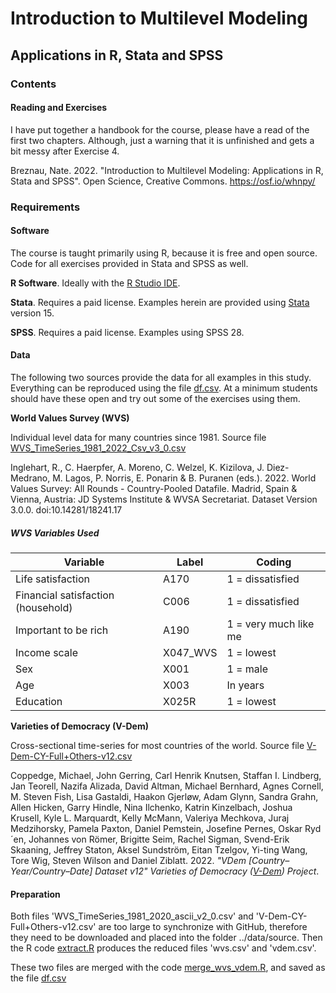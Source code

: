# Introduction to Multilevel Modeling
## Applications in R, Stata and SPSS

### Contents

#### Reading and Exercises

I have put together a handbook for the course, please have a read of the first two chapters. Although, just a warning that it is unfinished and gets a bit messy after Exercise 4.

Breznau, Nate. 2022. "Introduction to Multilevel Modeling: Applications in R, Stata and SPSS". Open Science, Creative Commons. https://osf.io/whnpy/


### Requirements

#### Software

The course is taught primarily using R, because it is free and open source. Code for all exercises provided in Stata and SPSS as well.

**R Software**. Ideally with the [R Studio IDE](https://www.rstudio.com/). 

**Stata**. Requires a paid license. Examples herein are provided using [Stata](https://www.stata.com/) version 15. 

**SPSS**. Requires a paid license. Examples using SPSS 28.

#### Data

The following two sources provide the data for all examples in this study. Everything can be reproduced using the file [df.csv](../data/df.csv). At a minimum students should have these open and try out some of the exercises using them. 

**World Values Survey (WVS)**

Individual level data for many countries since 1981. Source file [WVS_TimeSeries_1981_2022_Csv_v3_0.csv](https://doi.org/10.14281/18241.17)

Inglehart, R., C. Haerpfer, A. Moreno, C. Welzel, K. Kizilova, J. Diez-Medrano, M. Lagos, P. Norris, E. Ponarin & B. Puranen (eds.). 2022. World Values Survey: All Rounds - Country-Pooled Datafile. Madrid, Spain & Vienna, Austria: JD Systems Institute & WVSA Secretariat. Dataset Version 3.0.0. doi:10.14281/18241.17

##### WVS Variables Used

| Variable | Label | Coding |
| -- | -- | -- |
| Life satisfaction | A170 | 1 = dissatisfied |
| Financial satisfaction (household) | C006 | 1 = dissatisfied |
| Important to be rich | A190 | 1 = very much like me |
| Income scale | X047_WVS | 1 = lowest |
| Sex | X001 | 1 = male |
| Age | X003 | In years |
| Education | X025R | 1 = lowest |



**Varieties of Democracy (V-Dem)**

Cross-sectional time-series for most countries of the world. Source file [V-Dem-CY-Full+Others-v12.csv](https://www.v-dem.net/vdemds.html)

Coppedge, Michael, John Gerring, Carl Henrik Knutsen, Staffan I. Lindberg, Jan Teorell, Nazifa Alizada, David Altman, Michael Bernhard, Agnes Cornell, M. Steven Fish, Lisa Gastaldi, Haakon Gjerløw, Adam Glynn, Sandra Grahn, Allen Hicken, Garry Hindle, Nina Ilchenko, Katrin Kinzelbach, Joshua Krusell, Kyle L. Marquardt, Kelly McMann, Valeriya Mechkova, Juraj Medzihorsky, Pamela Paxton, Daniel Pemstein, Josefine Pernes, Oskar Ryd´en, Johannes von Römer, Brigitte Seim, Rachel Sigman, Svend-Erik Skaaning, Jeffrey Staton, Aksel Sundström, Eitan Tzelgov, Yi-ting Wang, Tore Wig, Steven Wilson and Daniel Ziblatt. 2022. *"VDem
[Country–Year/Country–Date] Dataset v12" Varieties of Democracy ([V-Dem](https://doi.org/10.23696/vdemds22)) Project*.

#### Preparation

Both files 'WVS_TimeSeries_1981_2020_ascii_v2_0.csv' and 'V-Dem-CY-Full+Others-v12.csv' are too large to synchronize with GitHub, therefore they need to be downloaded and placed into the folder ../data/source. Then the R code [extract.R](../data/source/extract.R) produces the reduced files 'wvs.csv' and 'vdem.csv'.

These two files are merged with the code [merge_wvs_vdem.R](../data/merge_wvs_vdem.R), and saved as the file [df.csv](../data/df.csv)
